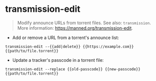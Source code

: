 # transmission-edit

> Modify announce URLs from torrent files.
> See also: `transmission`.
> More information: <https://manned.org/transmission-edit>.

- Add or remove a URL from a torrent's announce list:

`transmission-edit --{{add|delete}} {{https://example.com}} {{path/to/file.torrent}}`

- Update a tracker's passcode in a torrent file:

`transmission-edit --replace {{old-passcode}} {{new-passcode}} {{path/to/file.torrent}}`
